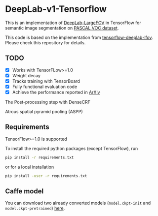 # DeepLab-v1-Tensorflow

This is an implementation of [DeepLab-LargeFOV](http://ccvl.stat.ucla.edu/deeplab-models/deeplab-largefov/) in TensorFlow for semantic image segmentation on [PASCAL VOC dataset](http://host.robots.ox.ac.uk/pascal/VOC/).

This code is based on the implementation from [tensorflow-deeplab-lfov](https://github.com/DrSleep/tensorflow-deeplab-lfov). Please check this repository for details.

## TODO

- [x] Works with TensorFLow>=1.0
- [x] Weight decay
- [x] Tracks training with TensorBoard
- [x] Fully functional evaluation code
- [x] Achieve the performance reported in [ArXiv](https://arxiv.org/abs/1606.00915)

The Post-processing step with DenseCRF

Atrous spatial pyramid pooling (ASPP)

## Requirements

TensorFlow>=1.0 is supported

To install the required python packages (except TensorFlow), run
```bash
pip install -r requirements.txt
```
or for a local installation
```bash
pip install -user -r requirements.txt
```

## Caffe model

You can download two already converted models (`model.ckpt-init` and `model.ckpt-pretrained`) [here](https://drive.google.com/open?id=0B_rootXHuswsTF90M1NWQmFYelU).

